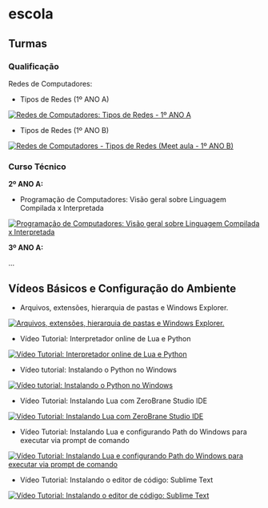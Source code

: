 # escola

## Turmas

### Qualificação 

Redes de Computadores:

- Tipos de Redes (1º ANO A)

[![Redes de Computadores: Tipos de Redes - 1º ANO A](http://img.youtube.com/vi/u09fH0Tz3NI/0.jpg)](http://www.youtube.com/watch?v=u09fH0Tz3NI "Redes de Computadores: Tipos de Redes - 1º ANO A")

- Tipos de Redes (1º ANO B)

[![Redes de Computadores - Tipos de Redes (Meet aula - 1º ANO B)](http://img.youtube.com/vi/vGyLR3NCOyc/0.jpg)](http://www.youtube.com/watch?v=vGyLR3NCOyc "Redes de Computadores - Tipos de Redes (Meet aula - 1º ANO B)")


### Curso Técnico


**2º ANO A:**

- Programação de Computadores: Visão geral sobre Linguagem Compilada x Interpretada

[![Programação de Computadores: Visão geral sobre Linguagem Compilada x Interpretada](http://img.youtube.com/vi/_ebOPtfQH98/0.jpg)](http://www.youtube.com/watch?v=_ebOPtfQH98 "Programação de Computadores: Visão geral sobre Linguagem Compilada x Interpretada")


**3º ANO A:**
 
...


## Vídeos Básicos e Configuração do Ambiente

- Arquivos, extensões, hierarquia de pastas e Windows Explorer.

[![Arquivos, extensões, hierarquia de pastas e Windows Explorer.](http://img.youtube.com/vi/V_yMYMNZvOA/0.jpg)](http://www.youtube.com/watch?v=V_yMYMNZvOA "Arquivos, extensões, hierarquia de pastas e Windows Explorer.")

- Vídeo Tutorial: Interpretador online de Lua e Python

[![Vídeo Tutorial: Interpretador online de Lua e Python](http://img.youtube.com/vi/1Sk3twPLmbQ/0.jpg)](http://www.youtube.com/watch?v=1Sk3twPLmbQ "Vídeo Tutorial: Interpretador online de Lua e Python")

- Vídeo tutorial: Instalando o Python no Windows

[![Vídeo tutorial: Instalando o Python no Windows](http://img.youtube.com/vi/6vh8fRKR5fE/0.jpg)](http://www.youtube.com/watch?v=6vh8fRKR5fE "Vídeo tutorial: Instalando o Python no Windows")

- Vídeo Tutorial: Instalando Lua com ZeroBrane Studio IDE

[![Vídeo Tutorial: Instalando Lua com ZeroBrane Studio IDE](http://img.youtube.com/vi/CmmtHyYSZO0/0.jpg)](http://www.youtube.com/watch?v=CmmtHyYSZO0 "Vídeo Tutorial: Instalando Lua com ZeroBrane Studio IDE")
	
- Vídeo Tutorial: Instalando Lua e configurando Path do Windows para executar via prompt de comando

[![Vídeo Tutorial: Instalando Lua e configurando Path do Windows para executar via prompt de comando](http://img.youtube.com/vi/AcsBQSvKqZc/0.jpg)](http://www.youtube.com/watch?v=AcsBQSvKqZc "Vídeo Tutorial: Instalando Lua e configurando Path do Windows para executar via prompt de comando")

- Vídeo Tutorial: Instalando o editor de código: Sublime Text

[![Vídeo Tutorial: Instalando o editor de código: Sublime Text](http://img.youtube.com/vi/anLstf59Y7g/0.jpg)](http://www.youtube.com/watch?v=anLstf59Y7g "Vídeo Tutorial: Instalando o editor de código: Sublime Text")